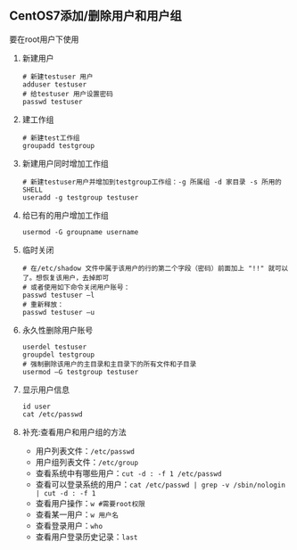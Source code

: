 ## CentOS7添加/删除用户和用户组

要在root用户下使用

1. 新建用户 
    ```
    # 新建testuser 用户
    adduser testuser 
    # 给testuser 用户设置密码
    passwd testuser 
    ```

2. 建工作组 
    ```
    # 新建test工作组
    groupadd testgroup 
    ```

3. 新建用户同时增加工作组 
    ```
    # 新建testuser用户并增加到testgroup工作组：-g 所属组 -d 家目录 -s 所用的SHELL
    useradd -g testgroup testuser 
    ```

4. 给已有的用户增加工作组
    ```
    usermod -G groupname username
    ```

5. 临时关闭 
    ```
    # 在/etc/shadow 文件中属于该用户的行的第二个字段（密码）前面加上 "!!" 就可以了。想恢复该用户，去掉即可 
    # 或者使用如下命令关闭用户账号： 
    passwd testuser –l 
    # 重新释放： 
    passwd testuser –u
    ```

6. 永久性删除用户账号 
    ```
    userdel testuser 
    groupdel testgroup 
    # 强制删除该用户的主目录和主目录下的所有文件和子目录
    usermod –G testgroup testuser 
    ```

7. 显示用户信息 
    ```
    id user 
    cat /etc/passwd
    ```

8. 补充:查看用户和用户组的方法 
    - 用户列表文件：`/etc/passwd `
    - 用户组列表文件：`/etc/group `
    - 查看系统中有哪些用户：`cut -d : -f 1 /etc/passwd` 
    - 查看可以登录系统的用户：`cat /etc/passwd | grep -v /sbin/nologin | cut -d : -f 1 `
    - 查看用户操作：`w #需要root权限` 
    - 查看某一用户：`w 用户名` 
    - 查看登录用户：`who` 
    - 查看用户登录历史记录：`last`
